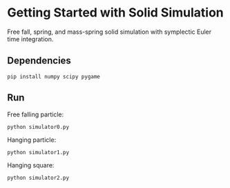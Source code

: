 # Getting Started with Solid Simulation

Free fall, spring, and mass-spring solid simulation with symplectic Euler time integration.

## Dependencies
```
pip install numpy scipy pygame
```

## Run
Free falling particle:
```
python simulator0.py
```
Hanging particle:
```
python simulator1.py
```
Hanging square:
```
python simulator2.py
```